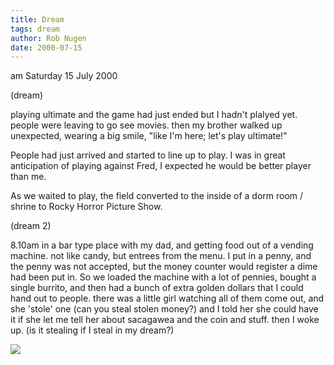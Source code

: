 ```yaml
---
title: Dream
tags: dream
author: Rob Nugen
date: 2000-07-15
---
```


<p class=date>am Saturday 15 July 2000</p>

<p class=note>(dream)</p>

<p class=dream>playing ultimate and the game had just ended but I hadn't plalyed yet.   people were leaving  to go see movies.  then my brother walked up unexpected, wearing a big smile, "like I'm here; let's play ultimate!"

<p class=dream>People had just arrived and started to line up to play.  I was in great anticipation of playing against Fred, I expected he would be better player than me.

<p class=dream>As we waited to play, the field converted to the inside of a dorm room / shrine to Rocky Horror Picture Show.

<p class=note>(dream 2)</p>

<p class=dream>8.10am  in a bar type place with my dad, and getting food out of a vending machine.  not like candy, but entrees from the menu. I put in a penny, and the penny was not accepted, but the money counter would register a dime had been put in.  So we loaded the machine with a lot of pennies, bought a single burrito, and then had a bunch of extra golden dollars that I could hand out to people.  there was a little girl watching all of them come out, and she 'stole' one (can you steal stolen money?) and I told her she could have it if she let me tell her about sacagawea and the coin and stuff.    then I woke up.  (is it stealing if I steal in my dream?)

<p><img src="/images/rob/wL-ROB.gif">

